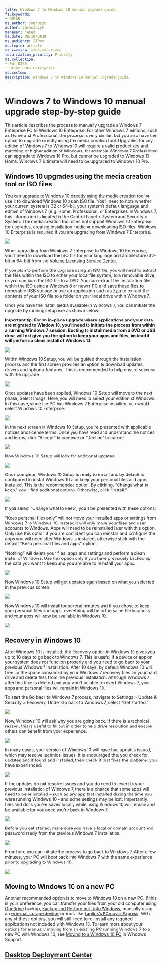 ```yaml
---
title: Windows 7 to Windows 10 manual upgrade guide
f1.keywords:
- NOCSH
ms.author: jogruszc
author: JGruszczyk
manager: jemed
ms.date: 06/10/2019
ms.audience: ITPro
ms.topic: article
ms.service: o365-solutions
localization_priority: Priority
ms.collection: 
- Ent_O365
- Strat_O365_Enterprise
ms.custom: 
description: Windows 7 to Windows 10 manual upgrade guide.
---
```


# Windows 7 to Windows 10 manual upgrade step-by-step guide

This article describes the process to manually upgrade a Windows 7 Enterprise PC to Windows 10 Enterprise. For other Windows 7 editions, such as Home and Professional, the process is very similar, but you also have the option to upgrade directly using the media creation tool. Upgrades for any edition of Windows 7 to Windows 10 will require a valid product key and matching or higher edition of Windows, for example Windows 7 Professional can upgrade to Windows 10 Pro, but cannot be upgraded to Windows 10 Home. Windows 7 Ultimate will need to be upgraded to Windows 10 Pro.

## Windows 10 upgrades using the media creation tool or ISO files

You can upgrade to Windows 10 directly using the [media creation tool](https://www.microsoft.com/software-download/windows10ISO) or use it to download Windows 10 as an ISO file. You’ll need to note whether your current system is 32 or 64-bit, your system’s default language and edition of Windows 7 (e.g. Home, Professional, or Enterprise). In Windows 7, this information is located in the Control Panel \> System and Security \> System. The media creation tool does not support Windows 10 Enterprise for upgrades, creating installation media or downloading ISO files. Windows 10 Enterprise is required if you are upgrading from Windows 7 Enterprise.

![](../media/windows-7-to-windows-10-upgrade-manual-media/windows-7-to-windows-10-upgrade-manual-media-1.png)

When upgrading from Windows 7 Enterprise to Windows 10 Enterprise, you’ll need to download the ISO file for your language and architecture (32-bit or 64-bit) from the [Volume Licensing Service Center](https://www.microsoft.com/licensing/servicecenter/default.aspx).

If you plan to perform the upgrade using an ISO file, you will need to extract the files within the ISO to either your local file system, to a removable drive, or you can burn the ISO file to a DVD. You can extract the installation files within the ISO using a Windows 8 or newer PC and save these files to removable USB storage or use an application such as [7zip](https://www.7-zip.org/) to extract the contents of your ISO file to a folder on your local drive within Windows 7.

Once you have the install media available in Windows 7, you can initiate the upgrade by running setup.exe as shown below.

**Important tip: For an in-place upgrade where applications and your data are migrated to Window 10, you’ll need to initiate the process from within a running Windows 7 session. Booting to install media from a DVD or USB drive will not give you the option to keep your apps and files, instead it will perform a clean install of Windows 10.**

![](../media/windows-7-to-windows-10-upgrade-manual-media/windows-7-to-windows-10-upgrade-manual-media-2.png)

Within Windows 10 Setup, you will be guided through the installation process and the first screen provides an option to download updates, drivers and optional features. This is recommended to help ensure success with the upgrade

![](../media/windows-7-to-windows-10-upgrade-manual-media/windows-7-to-windows-10-upgrade-manual-media-3.png)

Once updates have been applied, Windows 10 Setup will move to the next phase, Select Image. Here, you will need to select your edition of Windows. In this case, since the PC has Windows 7 Enterprise installed, you would select Windows 10 Enterprise.

![](../media/windows-7-to-windows-10-upgrade-manual-media/windows-7-to-windows-10-upgrade-manual-media-4.png)

In the next screen in Windows 10 Setup, you’re presented with applicable notices and license terms. Once you have read and understand the notices and terms, click “Accept” to continue or “Decline” to cancel.

![](../media/windows-7-to-windows-10-upgrade-manual-media/windows-7-to-windows-10-upgrade-manual-media-5.png)

Now Windows 10 Setup will look for additional updates.

![](../media/windows-7-to-windows-10-upgrade-manual-media/windows-7-to-windows-10-upgrade-manual-media-6.png)

Once complete, Windows 10 Setup is ready to install and by default is configured to install Windows 10 and keep your personal files and apps installed. This is the recommended option. By clicking, “Change what to keep,” you’ll find additional options. Otherwise, click “Install.”

![](../media/windows-7-to-windows-10-upgrade-manual-media/windows-7-to-windows-10-upgrade-manual-media-7.png)

If you select “Change what to keep”, you’ll be presented with these options:

“Keep personal files only” will not move your installed apps or settings from Windows 7 to Windows 10. Instead it will only move your files and user accounts to Windows. Apps will need to be reinstalled later with this option. Only use this option if you are confident you can reinstall and configure the apps you will need after Windows is installed, otherwise stick with the default “Keep personal files and apps” option.

“Nothing” will delete your files, apps and settings and perform a clean install of Windows. Use this option only if you have previously backed up the data you want to keep and you are able to reinstall your apps.

![](../media/windows-7-to-windows-10-upgrade-manual-media/windows-7-to-windows-10-upgrade-manual-media-8.png)

Now Windows 10 Setup will get updates again based on what you selected in the previous screen.

![](../media/windows-7-to-windows-10-upgrade-manual-media/windows-7-to-windows-10-upgrade-manual-media-9.png)

Now Windows 10 will install for several minutes and if you chose to keep your personal files and apps, everything will be in the same file locations and your apps will now be available in Windows 10.

![](../media/windows-7-to-windows-10-upgrade-manual-media/windows-7-to-windows-10-upgrade-manual-media-10.png)

## 

## Recovery in Windows 10

After Windows 10 is installed, the Recovery option in Windows 10 gives you up to 10 days to go back to Windows 7. This is useful if a device or app on your system does not function properly and you need to go back to your previous Windows 7 installation. After 10 days, by default Windows 10 will free up the space consumed by your Windows 7 recovery files on your hard drive and delete files from the previous installation. Although Windows 7 after this time is deleted and you won’t be able to revert Windows 7, your apps and personal files will remain in Windows 10.

To start the Go back to Windows 7 process, navigate to Settings \> Update & Security \> Recovery. Under Go back to Windows 7, select “Get started.”

![](../media/windows-7-to-windows-10-upgrade-manual-media/windows-7-to-windows-10-upgrade-manual-media-11.png)

Now, Windows 10 will ask why you are going back. If there is a technical reason, this is useful to fill out in order to help drive resolution and ensure others can benefit from your experience.

![](../media/windows-7-to-windows-10-upgrade-manual-media/windows-7-to-windows-10-upgrade-manual-media-12.png)

In many cases, your version of Windows 10 will have had updates issued, which may resolve technical issues. It is encouraged that you check for updates and if found and installed, then check if that fixes the problems you have experienced.

![](../media/windows-7-to-windows-10-upgrade-manual-media/windows-7-to-windows-10-upgrade-manual-media-13.png)

If the updates do not resolve issues and you do need to revert to your previous installation of Windows 7, there is a chance that some apps will need to be reinstalled – such as any app that installed during the time you were running Windows 10 – and some settings may be lost. Importantly, files and docs you’ve saved locally while using Windows 10 will remain and be available for you once you’re back in Windows 7. 

![](../media/windows-7-to-windows-10-upgrade-manual-media/windows-7-to-windows-10-upgrade-manual-media-14.png)

Before you get started, make sure you have a local or domain account and password ready from the previous Windows 7 installation.

![](../media/windows-7-to-windows-10-upgrade-manual-media/windows-7-to-windows-10-upgrade-manual-media-15.png)

From here you can initiate the process to go back to Windows 7. After a few minutes, your PC will boot back into Windows 7 with the same experience prior to upgrading to Windows 10.

![](../media/windows-7-to-windows-10-upgrade-manual-media/windows-7-to-windows-10-upgrade-manual-media-16.png)

## Moving to Windows 10 on a new PC

Another recommended option is to move to Windows 10 on a new PC. If this is your preference, you can transfer your files from your old computer using [OneDrive](https://support.office.com/article/b5e918be-0fd4-4095-98da-bceed57f8e0c?ocid=MoveToWindows10) backup, [Backup and Restore built into Windows](https://support.microsoft.com/help/4469209?ocid=MoveToWindows10), manually using an [external storage device](https://support.microsoft.com/help/4465814/windows-7-move-files-off-pc-with-an-external-storage-device?ocid=MoveToWindows10), or tools like [Laplink’s PCmover Express](https://www.microsoft.com/windows/transfer-your-data). With any of these options, you will still need to re-install any required applications not included with Windows 10. To learn more about your options for manually moving from an existing PC running Windows 7 to a new PC with Windows 10, see [Moving to a Windows 10 PC](https://support.microsoft.com/help/4229823?ocid=MoveToWindows10) in Windows Support.

## [Desktop Deployment Center](https://aka.ms/howtoshift)

